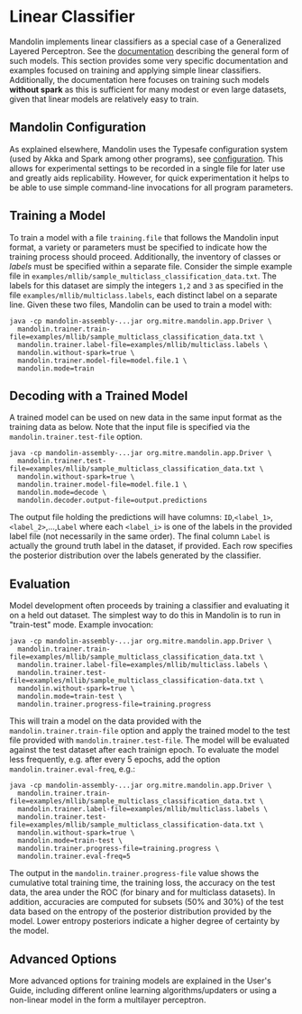 # Linear Classifier

Mandolin implements linear classifiers as a special case of a Generalized Layered Perceptron. 
See the [documentation](../user-guide/mandolin-glp.html) describing the general form of such models. This section
provides some very specific documentation and examples focused on training and applying 
simple linear classifiers. Additionally, the documentation here focuses on training such
models **without spark** as this is sufficient for many modest or even large datasets, given that
linear models are relatively easy to train.

## Mandolin Configuration

As explained elsewhere, Mandolin uses the Typesafe configuration system (used by Akka and Spark among
other programs), see [configuration](../user-guide/configuration.html). This allows for experimental settings to 
be recorded in a single file for later use
and greatly aids replicability.  However, for quick experimentation it helps to be able
to use simple command-line invocations for all program parameters.

## Training a Model

To train a model with a file `training.file` that follows the Mandolin input format, a variety or parameters
must be specified to indicate how the training process should proceed. Additionally, the inventory of
classes or *labels* must be specified within a separate file. Consider the simple example file
in `examples/mllib/sample_multiclass_classification_data.txt`. The labels for this dataset are simply
the integers `1,2` and `3` as specified in the file `examples/mllib/multiclass.labels`, each distinct
label on a separate line.  Given these two files, Mandolin can be used to train a model with:

    java -cp mandolin-assembly-...jar org.mitre.mandolin.app.Driver \
      mandolin.trainer.train-file=examples/mllib/sample_multiclass_classification_data.txt \
      mandolin.trainer.label-file=examples/mllib/multiclass.labels \
      mandolin.without-spark=true \
      mandolin.trainer.model-file=model.file.1 \
      mandolin.mode=train

## Decoding with a Trained Model

A trained model can be used on new data in the same input format as the training data as below. Note
that the input file is specified via the `mandolin.trainer.test-file` option.

    java -cp mandolin-assembly-...jar org.mitre.mandolin.app.Driver \
      mandolin.trainer.test-file=examples/mllib/sample_multiclass_classification_data.txt \
      mandolin.without-spark=true \
      mandolin.trainer.model-file=model.file.1 \
      mandolin.mode=decode \
      mandolin.decoder.output-file=output.predictions

The output file holding the predictions will have columns: `ID`,`<label_1>`,`<label_2>`,...,`Label`
where each `<label_i>` is one of the labels in the provided label file (not necessarily in the same
order).  The final column `Label` is actually the ground truth label in the dataset, if provided.
Each row specifies the posterior distribution over the labels generated by the classifier.

## Evaluation

Model development often proceeds by training a classifier and evaluating it on a held out dataset.
The simplest way to do this in Mandolin is to run in "train-test" mode.  Example invocation:

    java -cp mandolin-assembly-...jar org.mitre.mandolin.app.Driver \
      mandolin.trainer.train-file=examples/mllib/sample_multiclass_classification_data.txt \
      mandolin.trainer.label-file=examples/mllib/multiclass.labels \
      mandolin.trainer.test-file=examples/mllib/sample_multiclass_classification-data.txt \
      mandolin.without-spark=true \
      mandolin.mode=train-test \
      mandolin.trainer.progress-file=training.progress

This will train a model on the data provided with the `mandolin.trainer.train-file` option
and apply the trained model to the test file provided with `mandolin.trainer.test-file`. The model
will be evaluated against the test dataset after each trainign epoch.  To evaluate the model less
frequently, e.g. after every 5 epochs, add the option `mandolin.trainer.eval-freq`, e.g.:

    java -cp mandolin-assembly-...jar org.mitre.mandolin.app.Driver \
      mandolin.trainer.train-file=examples/mllib/sample_multiclass_classification_data.txt \
      mandolin.trainer.label-file=examples/mllib/multiclass.labels \
      mandolin.trainer.test-file=examples/mllib/sample_multiclass_classification-data.txt \
      mandolin.without-spark=true \
      mandolin.mode=train-test \
      mandolin.trainer.progress-file=training.progress \
      mandolin.trainer.eval-freq=5

The output in the `mandolin.trainer.progress-file` value shows the cumulative total training time, the 
training loss, the accuracy on the test data, the area under the ROC (for binary and for multiclass datasets).
In addition, accuracies are computed for subsets (50% and 30%) of the test data based on the entropy of the posterior
distribution provided by the model. Lower entropy posteriors indicate a higher degree of certainty by the model.


## Advanced Options

More advanced options for training models are explained in the User's Guide, including different
online learning algorithms/updaters or using a non-linear model in the form a multilayer perceptron.